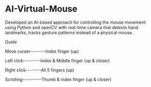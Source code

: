 # AI-Virtual-Mouse
Developed an AI-based approach for controlling the mouse movement using Python and openCV with real-time camera that detects hand landmarks, tracks gesture patterns instead of a physical mouse.

Guide

Move curser--------Index finger (up)

Left click---------Index & Middle finger (up & closer)

Right click--------All 5 fingers (up)

Scrolling----------Thumb & index finger (up & closer)

